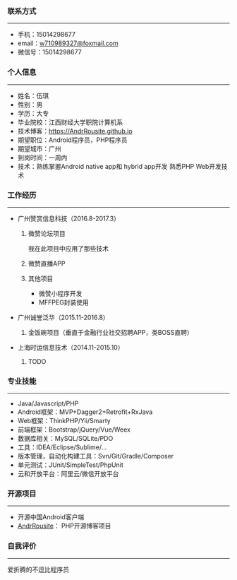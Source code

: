 
### 联系方式
----
- 手机：15014298677
- email：w710989327@foxmail.com
- 微信号：15014298677

### 个人信息
----
- 姓名：伍琪
- 性别：男
- 学历：大专
- 毕业院校：江西财经大学职院计算机系
- 技术博客：https://AndrRousite.github.io
- 期望职位：Android程序员，PHP程序员
- 期望城市：广州
- 到岗时间：一周内
- 技术：熟练掌握Android native app和 hybrid app开发
熟悉PHP Web开发技术

### 工作经历
----
- 广州赞赏信息科技（2016.8-2017.3）
    1. 微赞论坛项目

          我在此项目中应用了那些技术
    2. 微赞直播APP
    3. 其他项目
        - 微赞小程序开发
        - MFFPEG封装使用

- 广州诚誉泛华（2015.11-2016.8）
    1. 金饭碗项目（垂直于金融行业社交招聘APP，类BOSS直聘）

- 上海时运信息技术（2014.11-2015.10）
    1. TODO

### 专业技能
----
- Java/Javascript/PHP
- Android框架：MVP+Dagger2+Retrofit+RxJava
- Web框架：ThinkPHP/Yii/Smarty
- 前端框架：Bootstrap/jQuery/Vue/Weex
- 数据库相关：MySQL/SQLite/PDO
- 工具：IDEA/Eclipse/Sublime/...
- 版本管理，自动化构建工具：Svn/Git/Gradle/Composer
- 单元测试：JUnit/SimpleTest/PhpUnit
- 云和开放平台：阿里云/微信开放平台

### 开源项目
----
- 开源中国Android客户端
- [AndrRousite](http://www.yaragroovy.cn/web)： PHP开源博客项目

### 自我评价
----
<div class="indent">爱折腾的不逗比程序员</div>